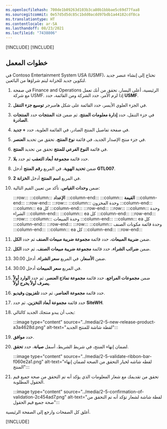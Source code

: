 ```yaml
---
ms.openlocfilehash: 700de1b09263d103b3ca80b1bbbae5c69d77faa8
ms.sourcegitcommit: 0e57d5d5dc85c1bdd0acdd97bdb1a44182cdf8ca
ms.translationtype: HT
ms.contentlocale: ar-SA
ms.lasthandoff: 08/23/2021
ms.locfileid: "7438806"
---
```

[!INCLUDE[](../../../includes/unit-banner.md)]
[!INCLUDE[](../../../includes/accessing-labs.md)]

## <a name="lab-steps"></a>خطوات المعمل

في Contoso Entertainment System USA (USMF)، تحتاج إلى إنشاء عنصر جديد لتكوين جديد للخزانة ليتم شراؤها من البائعين.

1.  في صفحة Finance and Operations الرئيسية، أعلى اليسار، تحقق من أنك تعمل مع شركة USMF. إذا لزم الأمر، حدد الشركة ومن القائمة، حدد **USMF**.
2.  في الجزء العلوي الأيسر، حدد القائمة على شكل هامبرجر **توسيع جزء التنقل**.
3.  في جزء التنقل، حدد **إدارة معلومات المنتج**، ثم ضمن فئة **المنتجات** حدد **المنتجات الصادرة**.
4.  في صفحة تفاصيل المنتج الصادر، في القائمة العلوية، حدد **+ جديد**.
5.  في جزء منتج الإصدار الجديد، في قائمة **نوع المنتج**، تحقق من تحديد **العنصر**.
6.  في قائمة **النوع الفرعي للمنتج** تحقق من تحديد **المنتج**.
7.  حدد قائمة **مجموعة أبعاد التعقب** ثم حدد **بلا**.
8.  ضمن **تحديد الهوية**، في المربع **رقم المنتج** أدخل **GTL007**.
9.  في المربع **اسم المنتج** أدخل **الخزانة 2**.
10. ضمن **وحدات القياس**، تأكد من تعيين القيم التالية:
    
    :::row:::
      :::column:::
        **الإعداد**
      :::column-end:::
      :::column:::
        **القيمة‬**
      :::column-end:::
    :::row-end:::
    :::row:::
      :::column:::
        وحدة المخزون
      :::column-end:::
      :::column:::
        ea كل
      :::column-end:::
    :::row-end:::
    :::row:::
      :::column:::
        وحدة الشراء
      :::column-end:::
      :::column:::
        ea كل
      :::column-end:::
    :::row-end:::
    :::row:::
      :::column:::
        وحدة المبيعات
      :::column-end:::
      :::column:::
        ea كل
      :::column-end:::
    :::row-end:::
    :::row:::
      :::column:::
        وحدة قائمة مكونات الصنف
      :::column-end:::
      :::column:::
        ea كل
      :::column-end:::
    :::row-end:::
    
11. ضمن **ضريبة المبيعات**، حدد قائمة **مجموعة ضريبة مبيعات الصنف** ثم حدد **الكل**.
12. ضمن **ضرائب الشراء**، حدد قائمة **مجموعة ضريبة مبيعات الصنف**، ثم حدد **الكل**.
13. ضمن **الأسعار**، في المربع **سعر الشراء**، أدخل 30.00.
14. في المربع **سعر المبيعات** أدخل 30.00.
15. ضمن **مجموعات المراجع**، حدد قائمة **مجموعة نماذج العنصر**، ثم حدد **الوارد أولاً يصرف أولاً يخرج أولاً**.
16. حدد قائمة **مجموعة العناصر**، ثم حدد **تلفزيون وفيديو**.
17. حدد قائمة **مجموعة أبعاد التخزين**، ثم حدد **SiteWH**.
18. يجب أن يبدو منتجك الجديد كالتالي:
    
    :::image type="content" source="../media/2-5-new-release-product-a3a4628d.png" alt-text="لقطة شاشة للمنتج الجديد":::
    
19. حدد **موافق**.
20. لضمان إنهاء المنتج، في شريط الشريط، أسفل **صيانة**، حدد **تحقق**.
    
    :::image type="content" source="../media/2-5-validate-ribbon-bar-f060e2a1.png" alt-text="لقطه شاشه لخيار التحقق من الصحة لضمان إنهاء المنتج":::
    
21. تحقق من تقديمك مع شعار المعلومات الذي يؤكد أنه تم التحقق من صحة جميع قيم الحقول المطلوبة.
    
    :::image type="content" source="../media/2-5-confirmation-of-validation-2c454ad7.png" alt-text="لقطة شاشة لشعار تؤكد أنه تم التحقق من صحة جميع قيم الحقول":::
    

أغلق كل الصفحات وارجع إلى الصفحة الرئيسية.

[!INCLUDE[](../../../includes/standalone-lab-end.md)]
